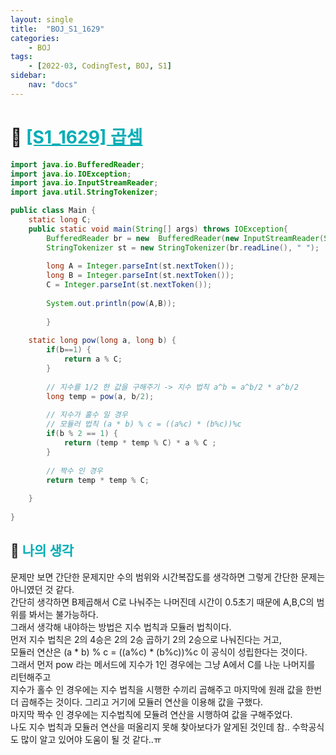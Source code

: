 ```yaml
---
layout: single
title:  "BOJ_S1_1629"
categories: 
    - BOJ
tags: 
    - [2022-03, CodingTest, BOJ, S1]
sidebar:
    nav: "docs"
---
```


# 📁 <b><a style="color:#00adb5" href="https://www.acmicpc.net/problem/1629" target=_blank>[S1_1629] 곱셈</a></b>

```java
import java.io.BufferedReader;
import java.io.IOException;
import java.io.InputStreamReader;
import java.util.StringTokenizer;

public class Main {
	static long C;
	public static void main(String[] args) throws IOException{
		BufferedReader br = new  BufferedReader(new InputStreamReader(System.in));
		StringTokenizer st = new StringTokenizer(br.readLine(), " ");
		
		long A = Integer.parseInt(st.nextToken());
		long B = Integer.parseInt(st.nextToken());
		C = Integer.parseInt(st.nextToken());
		
		System.out.println(pow(A,B));
		
		}
	
	static long pow(long a, long b) {
		if(b==1) {
			return a % C;
		}
		
		// 지수를 1/2 한 값을 구해주기 -> 지수 법칙 a^b = a^b/2 * a^b/2
		long temp = pow(a, b/2);
		
		// 지수가 홀수 일 경우
		// 모듈러 법칙 (a * b) % c = ((a%c) * (b%c))%c
		if(b % 2 == 1) {
			return (temp * temp % C) * a % C ;
		}
		
		// 짝수 인 경우
		return temp * temp % C;
		
	}
	
}

```

## 🤔 <b><a style="color:#00adb5">나의 생각</a></b>
문제만 보면 간단한 문제지만 수의 범위와 시간복잡도를 생각하면 그렇게 간단한 문제는 아니였던 것 같다.<br>
간단히 생각하면 B제곱해서 C로 나눠주는 나머진데 시간이 0.5초기 때문에 A,B,C의 범위를 봐서는 불가능하다.<br>
그래서 생각해 내야하는 방법은 지수 법칙과 모듈러 법칙이다.<br>
먼저 지수 법칙은 2의 4승은 2의 2승 곱하기 2의 2승으로 나눠진다는 거고,<br>
모듈러 연산은 (a * b) % c = ((a%c) * (b%c))%c 이 공식이 성립한다는 것이다.<br>
그래서 먼저 pow 라는 메서드에 지수가 1인 경우에는 그냥 A에서 C를 나눈 나머지를 리턴해주고<br>
지수가 홀수 인 경우에는 지수 법칙을 시행한 수끼리 곱해주고 마지막에 원래 값을 한번더 곱해주는 것이다. 그리고 거기에 모듈러 연산을 이용해 값을 구했다.<br>
마지막 짝수 인 경우에는 지수법칙에 모듈려 연산을 시행하여 값을 구해주었다.<br>
나도 지수 법칙과 모듈러 연산을 떠올리지 못해 찾아보다가 알게된 것인데 참.. 수학공식도 많이 알고 있어야 도움이 될 것 같다..ㅠ